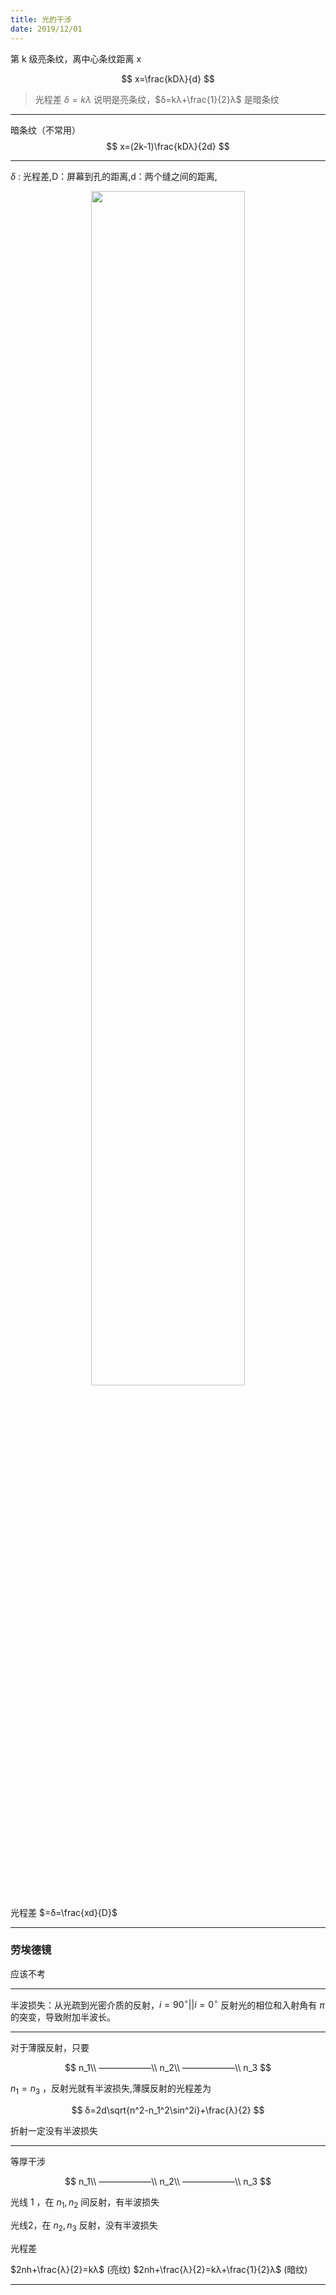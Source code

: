 ```yaml
---
title: 光的干涉
date: 2019/12/01
---
```


第 k 级亮条纹，离中心条纹距离 x

$$
x=\frac{kDλ}{d}
$$

> 光程差 $δ=kλ$ 说明是亮条纹，$δ=kλ+\frac{1}{2}λ$ 是暗条纹

---

暗条纹（不常用）
$$
x=(2k-1)\frac{kDλ}{2d}
$$

---

$δ$ : 光程差,D：屏幕到孔的距离,d：两个缝之间的距离,

<div align=center>
<img src="https://gss0.baidu.com/-Po3dSag_xI4khGko9WTAnF6hhy/zhidao/wh%3D600%2C800/sign=9df5ac825843fbf2c579ae25804ee6b8/6f061d950a7b0208205db66b69d9f2d3562cc8a0.jpg" width = "70%" />
</div>

光程差 $=δ=\frac{xd}{D}$

---

### 劳埃德镜

应该不考

---

半波损失：从光疏到光密介质的反射，$i=90^\circ||i=0^\circ$ 反射光的相位和入射角有 $π$ 的突变，导致附加半波长。

---

对于薄膜反射，只要

$$
n_1\\
——————\\
n_2\\
——————\\
n_3
$$

$n_1=n_3$ ，反射光就有半波损失,薄膜反射的光程差为 

$$
δ=2d\sqrt{n^2-n_1^2\sin^2i}+\frac{λ}{2}
$$

折射一定没有半波损失

---

等厚干涉

$$
n_1\\
——————\\
n_2\\
——————\\
n_3
$$

光线 1 ，在 $n_1,n_2$ 间反射，有半波损失

光线2，在 $n_2,n_3$ 反射，没有半波损失

光程差

$2nh+\frac{λ}{2}=kλ$ (亮纹)
$2nh+\frac{λ}{2}=kλ+\frac{1}{2}λ$ (暗纹)

---

